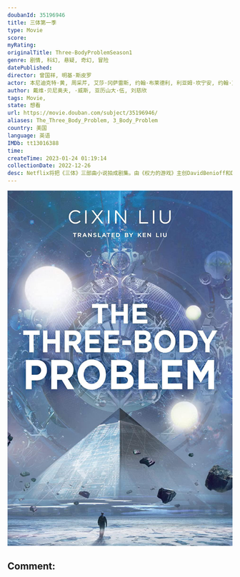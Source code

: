 ```yaml
---
doubanId: 35196946
title: 三体第一季
type: Movie
score: 
myRating: 
originalTitle: Three-BodyProblemSeason1
genre: 剧情, 科幻, 悬疑, 奇幻, 冒险
datePublished: 
director: 曾国祥, 明基·斯皮罗
actor: 本尼迪克特·黄, 周采芹, 艾莎·冈萨雷斯, 约翰·布莱德利, 利亚姆·坎宁安, 约翰·艾德坡, undefined, 玛洛·凯丽, 艾利克斯·夏普, undefined, 沙莫·阿斯玛尼, 乔纳森·普雷斯, 赵家玲, 本·施耐泽, 伊芙·雷德利, undefined, undefined, 埃德蒙德·金斯利, 袁罗素, 凯恩·艾登
author: 戴维·贝尼奥夫, ·威斯, 亚历山大·伍, 刘慈欣
tags: Movie, 
state: 想看
url: https://movie.douban.com/subject/35196946/
aliases: The_Three_Body_Problem, 3_Body_Problem
country: 美国
language: 英语
IMDb: tt13016388
time: 
createTime: 2023-01-24 01:19:14
collectionDate: 2022-12-26
desc: Netflix将把《三体》三部曲小说拍成剧集。由《权力的游戏》主创DavidBenioff和D.B.Weiss携手《极地恶灵》第2季运作人AlexanderWoo打造，原作者刘慈欣和英文翻译者刘...
---
```


![image](assets/p2885006319.jpg)

Comment: 
---

